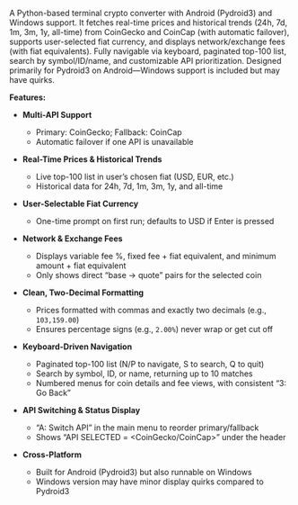 A Python-based terminal crypto converter with Android (Pydroid3) and Windows support. It fetches real-time prices and historical trends (24h, 7d, 1m, 3m, 1y, all-time) from CoinGecko and CoinCap (with automatic failover), supports user-selected fiat currency, and displays network/exchange fees (with fiat equivalents). Fully navigable via keyboard, paginated top-100 list, search by symbol/ID/name, and customizable API prioritization. Designed primarily for Pydroid3 on Android—Windows support is included but may have quirks.

**Features:**

* **Multi-API Support**

  * Primary: CoinGecko; Fallback: CoinCap
  * Automatic failover if one API is unavailable
* **Real-Time Prices & Historical Trends**

  * Live top-100 list in user’s chosen fiat (USD, EUR, etc.)
  * Historical data for 24h, 7d, 1m, 3m, 1y, and all-time
* **User-Selectable Fiat Currency**

  * One-time prompt on first run; defaults to USD if Enter is pressed
* **Network & Exchange Fees**

  * Displays variable fee %, fixed fee + fiat equivalent, and minimum amount + fiat equivalent
  * Only shows direct “base → quote” pairs for the selected coin
* **Clean, Two-Decimal Formatting**

  * Prices formatted with commas and exactly two decimals (e.g., `103,159.00`)
  * Ensures percentage signs (e.g., `2.00%`) never wrap or get cut off
* **Keyboard-Driven Navigation**

  * Paginated top-100 list (N/P to navigate, S to search, Q to quit)
  * Search by symbol, ID, or name, returning up to 10 matches
  * Numbered menus for coin details and fee views, with consistent “3: Go Back”
* **API Switching & Status Display**

  * “A: Switch API” in the main menu to reorder primary/fallback
  * Shows “API SELECTED = \<CoinGecko/CoinCap>” under the header
* **Cross-Platform**

  * Built for Android (Pydroid3) but also runnable on Windows
  * Windows version may have minor display quirks compared to Pydroid3
 
 
